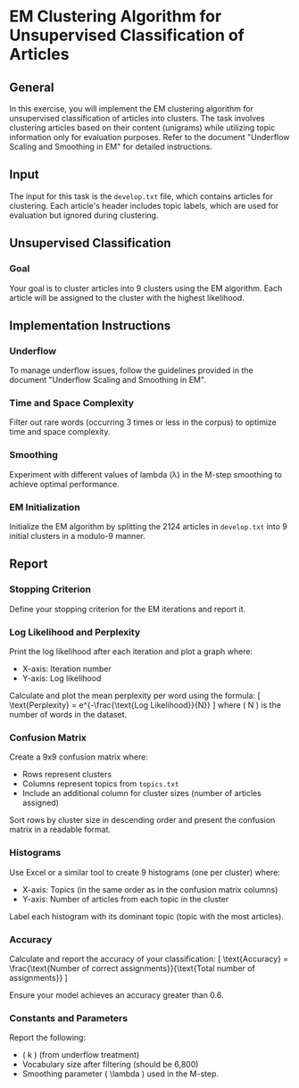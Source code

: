 # EM Clustering Algorithm for Unsupervised Classification of Articles

## General

In this exercise, you will implement the EM clustering algorithm for unsupervised classification of articles into clusters. The task involves clustering articles based on their content (unigrams) while utilizing topic information only for evaluation purposes. Refer to the document "Underflow Scaling and Smoothing in EM" for detailed instructions.

## Input

The input for this task is the `develop.txt` file, which contains articles for clustering. Each article's header includes topic labels, which are used for evaluation but ignored during clustering.

## Unsupervised Classification

### Goal
Your goal is to cluster articles into 9 clusters using the EM algorithm. Each article will be assigned to the cluster with the highest likelihood.

## Implementation Instructions

### Underflow

To manage underflow issues, follow the guidelines provided in the document "Underflow Scaling and Smoothing in EM".

### Time and Space Complexity

Filter out rare words (occurring 3 times or less in the corpus) to optimize time and space complexity.

### Smoothing

Experiment with different values of lambda (λ) in the M-step smoothing to achieve optimal performance.

### EM Initialization

Initialize the EM algorithm by splitting the 2124 articles in `develop.txt` into 9 initial clusters in a modulo-9 manner.

## Report

### Stopping Criterion

Define your stopping criterion for the EM iterations and report it.

### Log Likelihood and Perplexity

Print the log likelihood after each iteration and plot a graph where:
- X-axis: Iteration number
- Y-axis: Log likelihood

Calculate and plot the mean perplexity per word using the formula:
\[
\text{Perplexity} = e^{-\frac{\text{Log Likelihood}}{N}}
\]
where \( N \) is the number of words in the dataset.

### Confusion Matrix

Create a 9x9 confusion matrix where:
- Rows represent clusters
- Columns represent topics from `topics.txt`
- Include an additional column for cluster sizes (number of articles assigned)

Sort rows by cluster size in descending order and present the confusion matrix in a readable format.

### Histograms

Use Excel or a similar tool to create 9 histograms (one per cluster) where:
- X-axis: Topics (in the same order as in the confusion matrix columns)
- Y-axis: Number of articles from each topic in the cluster

Label each histogram with its dominant topic (topic with the most articles).

### Accuracy

Calculate and report the accuracy of your classification:
\[
\text{Accuracy} = \frac{\text{Number of correct assignments}}{\text{Total number of assignments}}
\]

Ensure your model achieves an accuracy greater than 0.6.

### Constants and Parameters

Report the following:
- \( k \) (from underflow treatment)
- Vocabulary size after filtering (should be 6,800)
- Smoothing parameter \( \lambda \) used in the M-step.



